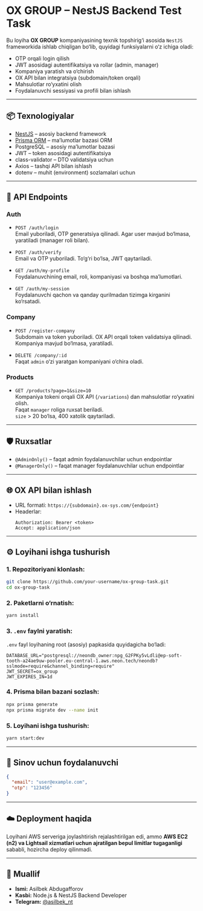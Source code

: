 
#  OX GROUP – NestJS Backend Test Task

Bu loyiha **OX GROUP** kompaniyasining texnik topshirig‘i asosida `NestJS` frameworkida ishlab chiqilgan bo‘lib, quyidagi funksiyalarni o‘z ichiga oladi:

- OTP orqali login qilish
- JWT asosidagi autentifikatsiya va rollar (admin, manager)
- Kompaniya yaratish va o‘chirish
- OX API bilan integratsiya (subdomain/token orqali)
- Mahsulotlar ro‘yxatini olish
- Foydalanuvchi sessiyasi va profili bilan ishlash

---

## 📦 Texnologiyalar

- [NestJS](https://nestjs.com/) – asosiy backend framework
- [Prisma ORM](https://www.prisma.io/) – ma’lumotlar bazasi ORM
- PostgreSQL – asosiy ma’lumotlar bazasi
- JWT – token asosidagi autentifikatsiya
- class-validator – DTO validatsiya uchun
- Axios – tashqi API bilan ishlash
- dotenv – muhit (environment) sozlamalari uchun

---

## 🔐 API Endpoints

### Auth

- `POST /auth/login`  
  Email yuboriladi, OTP generatsiya qilinadi. Agar user mavjud bo‘lmasa, yaratiladi (manager roli bilan).

- `POST /auth/verify`  
  Email va OTP yuboriladi. To‘g‘ri bo‘lsa, JWT qaytariladi.

- `GET /auth/my-profile`  
  Foydalanuvchining email, roli, kompaniyasi va boshqa ma’lumotlari.

- `GET /auth/my-session`  
  Foydalanuvchi qachon va qanday qurilmadan tizimga kirganini ko‘rsatadi.

### Company

- `POST /register-company`  
  Subdomain va token yuboriladi. OX API orqali token validatsiya qilinadi. Kompaniya mavjud bo‘lmasa, yaratiladi.

- `DELETE /company/:id`  
  Faqat `admin` o‘zi yaratgan kompaniyani o‘chira oladi.

### Products

- `GET /products?page=1&size=10`  
  Kompaniya tokeni orqali OX API (`/variations`) dan mahsulotlar ro‘yxatini olish.  
  Faqat `manager` roliga ruxsat beriladi.  
  `size` > 20 bo‘lsa, 400 xatolik qaytariladi.

---

## 🛡️ Ruxsatlar

- `@AdminOnly()` – faqat admin foydalanuvchilar uchun endpointlar
- `@ManagerOnly()` – faqat manager foydalanuvchilar uchun endpointlar

---

## 🌐 OX API bilan ishlash

- URL formati: `https://{subdomain}.ox-sys.com/{endpoint}`
- Headerlar:
  ```http
  Authorization: Bearer <token>
  Accept: application/json
  ```

---

## ⚙️ Loyihani ishga tushurish

### 1. Repozitoriyani klonlash:
```bash
git clone https://github.com/your-username/ox-group-task.git
cd ox-group-task
```

### 2. Paketlarni o‘rnatish:
```bash
yarn install
```

### 3. `.env` faylni yaratish:
`.env` fayl loyihaning root (asosiy) papkasida quyidagicha bo‘ladi:

```env
DATABASE_URL="postgresql://neondb_owner:npg_G2FPKy5vLdli@ep-soft-tooth-a24ae9uw-pooler.eu-central-1.aws.neon.tech/neondb?sslmode=require&channel_binding=require"
JWT_SECRET=ox_group
JWT_EXPIRES_IN=1d
```

### 4. Prisma bilan bazani sozlash:
```bash
npx prisma generate
npx prisma migrate dev --name init
```

### 5. Loyihani ishga tushurish:
```bash
yarn start:dev
```

---

## 🧪 Sinov uchun foydalanuvchi

```json
{
  "email": "user@example.com",
  "otp": "123456"
}
```

---

## ☁️ Deployment haqida

Loyihani AWS serveriga joylashtirish rejalashtirilgan edi, ammo **AWS EC2 (n2) va Lightsail xizmatlari uchun ajratilgan bepul limitlar tugaganligi** sababli, hozircha deploy qilinmadi.

---

## 👤 Muallif

- **Ismi:** Asilbek Abdugafforov  
- **Kasbi:** Node.js & NestJS Backend Developer  
- **Telegram:** [@asilbek_nt](https://t.me/asilbek_nt)

